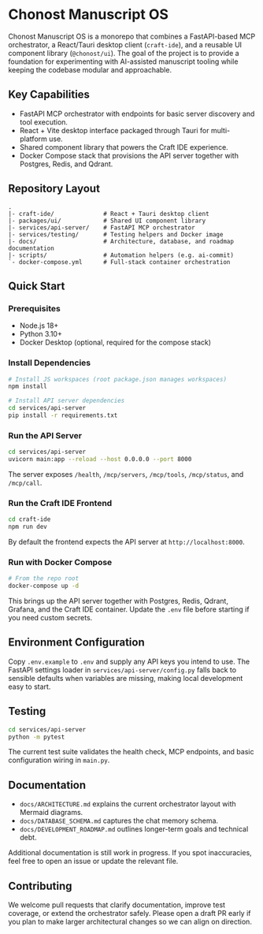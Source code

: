 # Chonost Manuscript OS

Chonost Manuscript OS is a monorepo that combines a FastAPI-based MCP orchestrator, a React/Tauri desktop client (`craft-ide`), and a reusable UI component library (`@chonost/ui`). The goal of the project is to provide a foundation for experimenting with AI-assisted manuscript tooling while keeping the codebase modular and approachable.

## Key Capabilities

- FastAPI MCP orchestrator with endpoints for basic server discovery and tool execution.
- React + Vite desktop interface packaged through Tauri for multi-platform use.
- Shared component library that powers the Craft IDE experience.
- Docker Compose stack that provisions the API server together with Postgres, Redis, and Qdrant.

## Repository Layout

```
.
|- craft-ide/              # React + Tauri desktop client
|- packages/ui/            # Shared UI component library
|- services/api-server/    # FastAPI MCP orchestrator
|- services/testing/       # Testing helpers and Docker image
|- docs/                   # Architecture, database, and roadmap documentation
|- scripts/                # Automation helpers (e.g. ai-commit)
`- docker-compose.yml      # Full-stack container orchestration
```

## Quick Start

### Prerequisites

- Node.js 18+
- Python 3.10+
- Docker Desktop (optional, required for the compose stack)

### Install Dependencies

```bash
# Install JS workspaces (root package.json manages workspaces)
npm install

# Install API server dependencies
cd services/api-server
pip install -r requirements.txt
```

### Run the API Server

```bash
cd services/api-server
uvicorn main:app --reload --host 0.0.0.0 --port 8000
```

The server exposes `/health`, `/mcp/servers`, `/mcp/tools`, `/mcp/status`, and `/mcp/call`.

### Run the Craft IDE Frontend

```bash
cd craft-ide
npm run dev
```

By default the frontend expects the API server at `http://localhost:8000`.

### Run with Docker Compose

```bash
# From the repo root
docker-compose up -d
```

This brings up the API server together with Postgres, Redis, Qdrant, Grafana, and the Craft IDE container. Update the `.env` file before starting if you need custom secrets.

## Environment Configuration

Copy `.env.example` to `.env` and supply any API keys you intend to use. The FastAPI settings loader in `services/api-server/config.py` falls back to sensible defaults when variables are missing, making local development easy to start.

## Testing

```bash
cd services/api-server
python -m pytest
```

The current test suite validates the health check, MCP endpoints, and basic configuration wiring in `main.py`.

## Documentation

- `docs/ARCHITECTURE.md` explains the current orchestrator layout with Mermaid diagrams.
- `docs/DATABASE_SCHEMA.md` captures the chat memory schema.
- `docs/DEVELOPMENT_ROADMAP.md` outlines longer-term goals and technical debt.

Additional documentation is still work in progress. If you spot inaccuracies, feel free to open an issue or update the relevant file.

## Contributing

We welcome pull requests that clarify documentation, improve test coverage, or extend the orchestrator safely. Please open a draft PR early if you plan to make larger architectural changes so we can align on direction.
